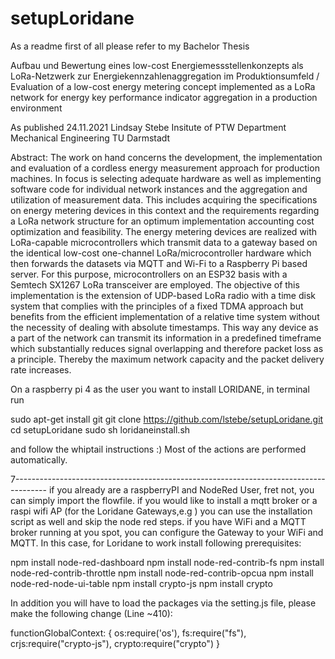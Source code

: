 # setupLoridane
As a readme first of all please refer to my Bachelor Thesis

Aufbau und Bewertung eines low-cost Energiemessstellenkonzepts als LoRa-Netzwerk zur Energiekennzahlenaggregation im Produktionsumfeld
/
Evaluation of a low-cost energy metering concept implemented as a LoRa
network for energy key performance indicator aggregation in a production
environment

As published 24.11.2021
Lindsay Stebe
Insitute of PTW
Department Mechanical Engineering
TU Darmstadt

Abstract:
The work on hand concerns the development, the implementation and evaluation of a cordless
energy measurement approach for production machines. In focus is selecting adequate hardware as
well as implementing software code for individual network instances and the aggregation and
utilization of measurement data. This includes acquiring the specifications on energy metering
devices in this context and the requirements regarding a LoRa network structure for an optimum
implementation accounting cost optimization and feasibility. The energy metering devices are
realized with LoRa-capable microcontrollers which transmit data to a gateway based on the identical
low-cost one-channel LoRa/microcontroller hardware which then forwards the datasets via MQTT
and Wi-Fi to a Raspberry Pi based server. For this purpose, microcontrollers on an ESP32 basis with
a Semtech SX1267 LoRa transceiver are employed. The objective of this implementation is the
extension of UDP-based LoRa radio with a time disk system that complies with the principles of a
fixed TDMA approach but benefits from the efficient implementation of a relative time system
without the necessity of dealing with absolute timestamps. This way any device as a part of the
network can transmit its information in a predefined timeframe which substantially reduces signal
overlapping and therefore packet loss as a principle. Thereby the maximum network capacity and
the packet delivery rate increases.

On a raspberry pi 4 as the user you want to install LORIDANE, in terminal run
>>>
sudo apt-get install git
git clone https://github.com/lstebe/setupLoridane.git
cd setupLoridane
sudo sh loridaneinstall.sh


and follow the whiptail instructions :) Most of the actions are performed automatically.

7--------------------------------------------------------------------------------------
if you already are a raspberryPI and NodeRed User, fret not, you can simply import the flowfile. if you would like to install a mqtt broker or a raspi wifi AP (for the Loridane Gateways,e.g ) you can use the installation script as well and skip the node red steps. if you have WiFi and a MQTT broker running at you spot, you can configure the Gateway to your WiFi and MQTT. In this case, for Loridane to work install following prerequisites:

npm install node-red-dashboard
npm install node-red-contrib-fs
npm install node-red-contrib-throttle
npm install node-red-contrib-opcua
npm install node-red-node-ui-table
npm install crypto-js
npm install crypto

In addition you will have to load the packages via the setting.js file, please make the following change (Line ~410):

functionGlobalContext: {
os:require('os'),
fs:require("fs"),
crjs:require("crypto-js"),
crypto:require("crypto")
}
